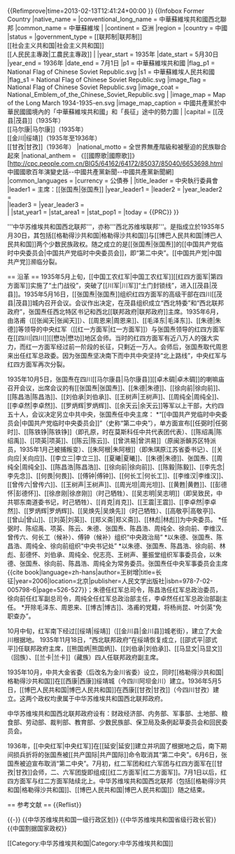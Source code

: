 {{Refimprove|time=2013-02-13T12:41:24+00:00 }}
{{Infobox Former Country
|native_name =
|conventional_long_name = 中華蘇維埃共和國西北聯邦
|common_name            = 中華蘇維埃
|
|continent              = 亞洲
|region                 = 
|country                = 中國
|status                 = 
|government_type        = [[联邦制|联邦制]]<br />[[社会主义共和国|社会主义共和国]]<br />[[人民民主專政|工農民主專政]]
|
|year_start             = 1935年
|date_start             = 5月30日
|year_end               = 1936年
|date_end               = 7月1日
|p1                     = 中華蘇維埃共和國
|flag_p1                = National Flag of Chinese Soviet Republic.svg
|s1                     = 中華蘇維埃人民共和國
|flag_s1                = National Flag of Chinese Soviet Republic.svg
|image_flag             = National Flag of Chinese Soviet Republic.svg
|image_coat             = National_Emblem_of_the_Chinese_Soviet_Republic.svg
|
|image_map              = Map of the Long March 1934-1935-en.svg
|image_map_caption      = 中國共產黨於中華民國國境內的「中華蘇維埃共和國」和「長征」途中的勢力圖
|
|capital                = [[茂县|茂县]]（1935年）<br>[[马尔康|马尔康]]（1935年）<br>[[金川|绥靖]]（1935年至1936年）<br>[[甘孜|甘孜]]（1936年）
|national_motto         = 全世界無產階級和被壓迫的民族聯合起來
|national_anthem        = 《[[國際歌|國際歌]]》<ref>[http://cpc.people.com.cn/BIG5/64162/64172/85037/85040/6653698.html 中國國歌百年演變史話--中國共產黨新聞--中國共產黨新聞網]</ref>
|common_languages       = 
|currency               = 公債券
|
|title_leader           = 中央執行委員會
|leader1                = 主席：[[张国焘|张国焘]]
|year_leader1           = 
|leader2                = 
|year_leader2           =  
|leader3                = 
|year_leader3           =  
|
|stat_year1             = 
|stat_area1             = 
|stat_pop1              = 
|today = {{PRC}}
}}

'''中华苏维埃共和国西北联邦'''，亦称'''西北苏维埃联邦'''。是指成立於1935年5月30日，其包括[[格勒得沙共和国|格勒得沙共和国]]与[[博巴人民共和国|博巴人民共和国]]两个少数民族政权。随之成立的是[[张国焘|张国焘]]的[[中国共产党临时中央委员会|中国共产党临时中央委员会]]，即“第二中央”。[[中国共产党|中国共产党]]濒临分裂。

== 沿革 ==
1935年5月上旬，[[中国工农红军|中国工农红军]][[红四方面军|第四方面军]]实施了“土门战役”，突破了[[川军|川军]]“土门封锁线”，进入[[茂县|茂县]]。1935年5月16日，[[张国焘|张国焘]]组织红四方面军的高级干部在四川[[茂县|茂县]]城内召开会议。会议作出决定，在茂县组织成立“西北特委”和“西北联邦政府”，张国焘任西北特区书记和西北[[联邦政府|联邦政府]]主席。1935年6月，由洛甫（[[张闻天|张闻天]]）、[[周恩来|周恩来]]、[[毛泽东|毛泽东]]、[[朱德|朱德]]等领导的中央红军（[[红一方面军|红一方面军]]）与张国焘领导的红四方面军在[[四川|四川]][[懋功|懋功]]地区会师。当时的红四方面军有近八万人的强大实力，而红一方面军经过前一阶段的长征，只剩近一万人。会师后，张国焘取代周恩来出任红军总政委。因为张国焘坚决南下而中共中央坚持“北上路线”，中央红军与红四方面军再次分裂。

1935年10月5日，张国焘在四川[[马尔康县|马尔康县]][[卓木碉|卓木碉]]的喇嘛庙召开会议，出席会议的有[[张国焘|张国焘]]、[[朱德|朱德]]、[[徐向前|徐向前]]、[[陈昌浩|陈昌浩]]、[[刘伯承|刘伯承]]、[[王树声|王树声]]、[[周纯全|周纯全]]、[[李卓然|李卓然]]、[[罗炳辉|罗炳辉]]、[[余天云|余天云]]等军以上干部，大约四五十人，会议决定另立中共中央，张国焘任中央主席：
*“[[中国共产党临时中央委员会|中国共产党临时中央委员会]]”（史称“第二中央”），单方面宣布[[任弼时|任弼时]]、[[陈铁铮|陈铁铮]]（即孔原，时在莫斯科任中共代表团代表）、[[陈绍禹|陈绍禹]]、[[项英|项英]]、[[陈云|陈云]]、[[曾洪易|曾洪易]]（原闽浙贑苏区特派员，1935年1月己被捕叛变）、[[朱阿根|朱阿根]]（即朱琪原江苏省委书记）、[[关向应|关向应]]、[[李立三|李立三]]、[[夏曦|夏曦]]、[[朱德|朱德]]、张国焘、[[周纯全|周纯全]]、[[陈昌浩|陈昌浩]]、[[徐向前|徐向前]]、[[陈毅|陈毅]]、[[李先念|李先念]]、[[何畏|何畏]]、[[傅钟|傅钟]]、[[何长工|何长工]]、[[李维汉|李维汉]]、[[曾传六|曾传六]]、[[王树声|王树声]]、[[周光坦|周光坦]]、[[黄甦|黄甦]]、[[彭德怀|彭德怀]]、[[徐彦刚|徐彦刚]]（时己牺牲）、[[吴志明|吴志明]]（即吴致民，中共鄂东南道委书记，时己牺牲）、[[肖克|肖克]]、[[王震|王震]]、[[李卓然|李卓然]]、[[罗炳辉|罗炳辉]]、[[吴焕先|吴焕先]]（时己牺牲）、[[高敬亭|高敬亭]]、[[曾山|曾山]]、[[刘英|刘英]]、[[郑义斋|郑义斋]]、[[林彪|林彪]]为中央委员。<ref name="mingdan"/>
*任弼时、陈绍禹、项英、陈云、朱德、张国焘、陈昌浩、周纯全、徐向前、李维汉、曾传六、何长工（候补）、傅钟（候补）组织“中央政治局”<ref name="mingdan"/>
*以朱德、张国焘、陈昌浩、周纯全、徐向前组织“中央书记处”<ref name="mingdan"/>
*以朱德、张国焘、陈昌浩、徐向前、林彪、彭德怀、刘伯承、周纯全、倪志亮、王树声、董振堂组织军事委员会，以朱德、张国焘、徐向前、陈昌浩、周纯全为常务委员。张国焘任中央军事委员会主席<ref name="mingdan">{{cite book|language=zh-hans|author=王树增|title=长征|year=2006|location=北京|publisher=人民文学出版社|isbn=978-7-02-005798-6|page=526-527}}</ref>；朱德任红军总司令，陈昌浩任红军总政治委员，徐向前任红军副总司令，周纯全任红军总政治部主任，李卓然任红军总政治部副主任。
*开除毛泽东、周恩来、[[博古|博古]]、洛甫的党籍，将杨尚昆、叶剑英“免职查办”。

10月中旬，红军南下经过[[绥靖|绥靖]]（[[金川县|金川县]]城老街），建立了大金川根据地。 1935年11月18日，“西北联邦政府”在绥靖恢复成立，[[邵式平|邵式平]]任联邦政府主席，[[熊国炳|熊国炳]]、[[刘伯承|刘伯承]]、[[马显文|马显文]]（回族）、[[兰卡|兰卡]]（藏族）四人任联邦政府副主席。

1935年10月，中共大金省委（后改名为金川省委）设立，同时[[格勒得沙共和国|格勒得沙共和国]]在[[西康|西康]]绥靖城（今四川阿坝金川）建立。1936年5月5日，[[博巴人民共和国|博巴人民共和国]]在西康[[甘孜|甘孜]]（今四川甘孜）建立。这两个政权均隶属于中华苏维埃共和国西北联邦政府。

中华苏维埃共和国西北联邦政府设有：财政经济部、内务部、军事部、土地部、粮食部、劳动部、裁判部、教育部、少数民族部、保卫局及条例起草委员会和回民委员会。

1936年，[[中央红军|中央红军]]在[[延安|延安]]建立并巩固了根据地之后，南下期间损兵折将的张国焘被[[共产国际|共产国际]]命令取消其“第二中央”。6月6日，张国焘被迫宣布取消“第二中央”。7月初，红二军团和红六军团与红四方面军在[[甘孜|甘孜]]会师，二、六军团旋即组成[[红二方面军|红二方面军]]。7月1日以后，红四方面军与红二方面军陆续北上。中华苏维埃共和国西北联邦（包括[[格勒得沙共和国|格勒得沙共和国]]、[[博巴人民共和国|博巴人民共和国]]）随之结束。

== 参考文献 ==
{{Reflist}}

{{-}}
{{中华苏维埃共和国一级行政区划}}
{{中华苏维埃共和国省级行政长官}}
{{中国割据国家政权}}

[[Category:中华苏维埃共和国|Category:中华苏维埃共和国]]